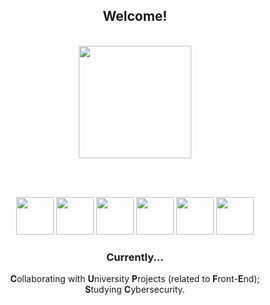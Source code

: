 <div align="center">

## Welcome!

<br>

<div align="center">
  <img height="180em" src="https://github-readme-stats.vercel.app/api?username=AnHoff&theme=tokyonight&show_icons=true&count_private=true"/>
</div>

<br><br>

<div style="display: inline-block;" align="center">
  <img height="60" width="60" src="https://img.icons8.com/fluency/48/000000/python.png"/>
  <img height="60" width="60" src="https://img.icons8.com/color/48/000000/css3.png"/>
  <img height="60" width="60" src="https://img.icons8.com/color/48/000000/html-5--v1.png"/>
  <img height="60" width="60" src="https://img.icons8.com/color/48/000000/vue-js.png"/>
  <img height="60" width="60" src="https://img.icons8.com/color/48/000000/java-coffee-cup-logo--v1.png"/>
  <img height="60" width="60" src="https://img.icons8.com/color/48/000000/linux--v2.png"/>
</div>

<br>

### Currently...
**C**ollaborating with **U**niversity **P**rojects (related to **F**ront-**E**nd);
<br>
**S**tudying **C**ybersecurity.
  
</div>
